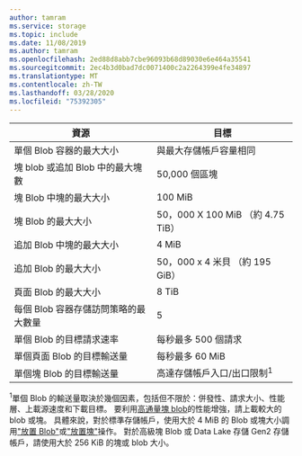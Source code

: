 ```yaml
---
author: tamram
ms.service: storage
ms.topic: include
ms.date: 11/08/2019
ms.author: tamram
ms.openlocfilehash: 2ed88d8abb7cbe96093b68d89030e6e464a35541
ms.sourcegitcommit: 2ec4b3d0bad7dc0071400c2a2264399e4fe34897
ms.translationtype: MT
ms.contentlocale: zh-TW
ms.lasthandoff: 03/28/2020
ms.locfileid: "75392305"
---
```

| 資源 | 目標        |
|----------|---------------|
| 單個 Blob 容器的最大大小 | 與最大存儲帳戶容量相同 |
| 塊 blob 或追加 Blob 中的最大塊數 | 50,000 個區塊 |
| 塊 Blob 中塊的最大大小 | 100 MiB |
| 塊 Blob 的最大大小 | 50，000 X 100 MiB （約 4.75 TiB） |
| 追加 Blob 中塊的最大大小 | 4 MiB |
| 追加 Blob 的最大大小 | 50，000 x 4 米貝 （約 195 GiB） |
| 頁面 Blob 的最大大小 | 8 TiB |
| 每個 Blob 容器存儲訪問策略的最大數量 | 5 |
|單個 Blob 的目標請求速率 | 每秒最多 500 個請求 |
|單個頁面 Blob 的目標輸送量 | 每秒最多 60 MiB |
|單個塊 Blob 的目標輸送量 |高達存儲帳戶入口/出口限制<sup>1</sup> |

<sup>1</sup>單個 Blob 的輸送量取決於幾個因素，包括但不限於：併發性、請求大小、性能層、上載源速度和下載目標。 要利用[高通量塊 blob](https://azure.microsoft.com/blog/high-throughput-with-azure-blob-storage/)的性能增強，請上載較大的 blob 或塊。 具體來說，對於標準存儲帳戶，使用大於 4 MiB 的 Blob 或塊大小調用["放置 Blob"](/rest/api/storageservices/put-blob)或["放置塊"](/rest/api/storageservices/put-block)操作。 對於高級塊 Blob 或 Data Lake 存儲 Gen2 存儲帳戶，請使用大於 256 KiB 的塊或 blob 大小。
